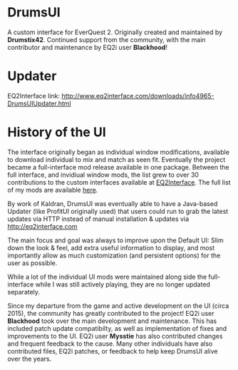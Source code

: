 # DrumsUI
A custom interface for EverQuest 2. Originally created and maintained by **Drumstix42**.
Continued support from the community, with the main contributor and maintenance by EQ2i user **Blackhood**!

# Updater
EQ2Interface link: http://www.eq2interface.com/downloads/info4965-DrumsUIUpdater.html

# History of the UI
The interface originally began as individual window modifications, available to download individual to mix and match as seen fit. Eventually the project became a full-interface mod release available in one package. Between the full interface, and invidiual window mods, the list grew to over 30 contributions to the custom interfaces available at [EQ2Interface](http://eq2interface.com). The full list of my mods are available [here](http://www.eq2interface.com/list.php?skinnerid=1506).

By work of Kaldran, DrumsUI was eventually able to have a Java-based Updater (like ProfitUI originally used) that users could run to grab the latest updates via HTTP instead of manual installation & updates via http://eq2interface.com

The main focus and goal was always to improve upon the Default UI: Slim down the look & feel, add extra useful information to display, and most importantly allow as much customization (and persistent options) for the user as possible.

While a lot of the individual UI mods were maintained along side the full-interface while I was still actively playing, they are no longer updated separately.

Since my departure from the game and active development on the UI (circa 2015), the community has greatly contributed to the project!
EQ2i user **Blackhood** took over the main development and maintenance. This has included patch update compatibilty, as well as implementation of fixes and improvements to the UI. EQ2i user **Mysstie** has also contributed changes and frequent feedback to the cause. Many other individuals have also contributed files, EQ2i patches, or feedback to help keep DrumsUI alive over the years.
